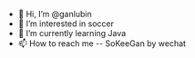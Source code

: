 - 👋 Hi, I’m @ganlubin
- 👀 I’m interested in soccer
- 🌱 I’m currently learning Java
- 📫 How to reach me -- SoKeeGan by wechat

<!---
ganlubin/ganlubin is a ✨ special ✨ repository because its `README.md` (this file) appears on your GitHub profile.
You can click the Preview link to take a look at your changes.
--->
